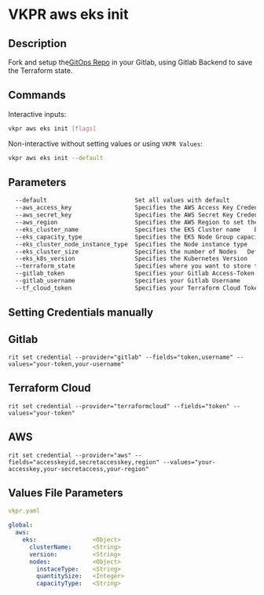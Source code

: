 # VKPR aws eks init

## Description

Fork and setup the[GitOps Repo](https://gitlab.com/vkpr/aws-eks) in your Gitlab, using Gitlab Backend to save the Terraform state.

## Commands

Interactive inputs:

```bash
vkpr aws eks init [flags]
```

Non-interactive without setting values or using ```VKPR Values```:

```bash
vkpr aws eks init --default
```

## Parameters

```bash
  --default                         Set all values with default
  --aws_access_key                  Specifies the AWS Access Key Credential
  --aws_secret_key                  Specifies the AWS Secret Key Credential
  --aws_region                      Specifies the AWS Region to set the environment
  --eks_cluster_name                Specifies the EKS Cluster name    Default: "eks-sample"
  --eks_capacity_type               Specifies the EKS Node Group capacity type    Default: "ON_DEMAND"    Allowed values: "ON_DEMAND", "SPOT"
  --eks_cluster_node_instance_type  Specifies the Node instance type    Default: "t3.small"
  --eks_cluster_size                Specifies the number of Nodes   Default: "1"
  --eks_k8s_version                 Specifies the Kubernetes Version    Default: "1.20"
  --terraform_state                 Specifies where you want to store the TF state    Default: "Gitlab"   Allowed values: "Gitlab", "Terraform Cloud"
  --gitlab_token                    Specifies your Gitlab Access-Token
  --gitlab_username                 Specifies your Gitlab Username
  --tf_cloud_token                  Specifies your Terraform Cloud Token.
```

## Setting Credentials manually

## Gitlab
```
rit set credential --provider="gitlab" --fields="token,username" --values="your-token,your-username"
```

## Terraform Cloud
```
rit set credential --provider="terraformcloud" --fields="token" --values="your-token"
```

## AWS
```
rit set credential --provider="aws" --fields="accesskeyid,secretaccesskey,region" --values="your-accesskey,your-secretaccess,your-region"
```

## Values File Parameters

```yaml
vkpr.yaml
```
```yaml
global:
  aws:
    eks:                <Object>
      clusterName:      <String>
      version:          <String>
      nodes:            <Object>
        instaceType:    <String>
        quantitySize:   <Integer>
        capacityType:   <String>
```
